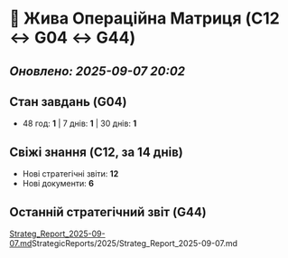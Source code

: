 ﻿# 🔄 Жива Операційна Матриця (C12 ↔ G04 ↔ G44)
_Оновлено: 2025-09-07 20:02_
---
## Стан завдань (G04)
- 48 год: **1** | 7 днів: **1** | 30 днів: **1**

## Свіжі знання (C12, за 14 днів)
- Нові стратегічні звіти: **12**
- Нові документи: **6**

## Останній стратегічний звіт (G44)
[Strateg_Report_2025-09-07.md](./)StrategicReports/2025/Strateg_Report_2025-09-07.md
